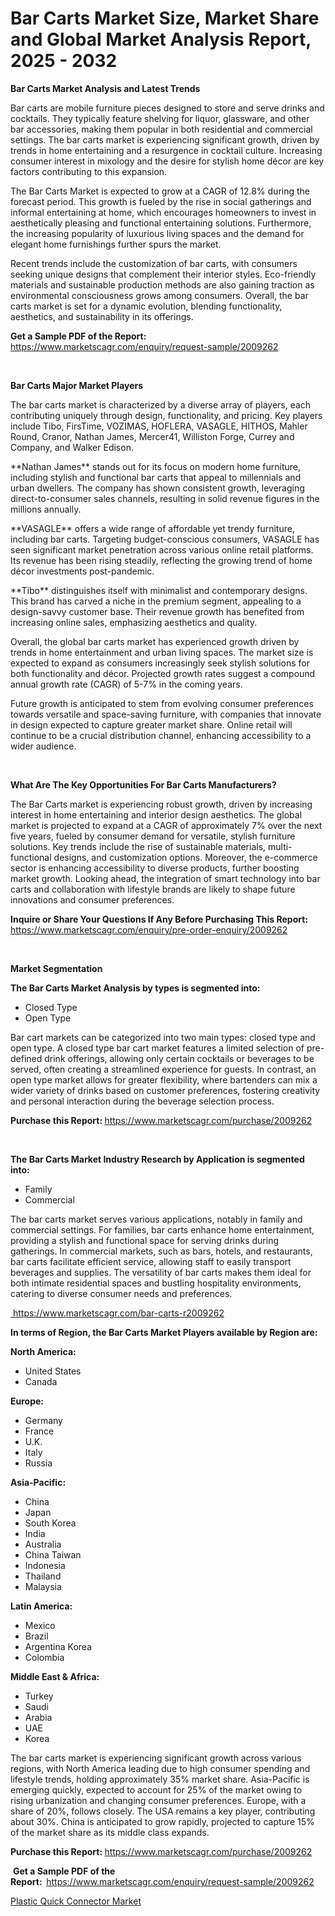 <p><h1>Bar Carts Market Size, Market Share and Global Market Analysis Report, 2025 - 2032</h1></p><p><strong>Bar Carts Market Analysis and Latest Trends</strong></p>
<p><p>Bar carts are mobile furniture pieces designed to store and serve drinks and cocktails. They typically feature shelving for liquor, glassware, and other bar accessories, making them popular in both residential and commercial settings. The bar carts market is experiencing significant growth, driven by trends in home entertaining and a resurgence in cocktail culture. Increasing consumer interest in mixology and the desire for stylish home décor are key factors contributing to this expansion.</p><p>The Bar Carts Market is expected to grow at a CAGR of 12.8% during the forecast period. This growth is fueled by the rise in social gatherings and informal entertaining at home, which encourages homeowners to invest in aesthetically pleasing and functional entertaining solutions. Furthermore, the increasing popularity of luxurious living spaces and the demand for elegant home furnishings further spurs the market.</p><p>Recent trends include the customization of bar carts, with consumers seeking unique designs that complement their interior styles. Eco-friendly materials and sustainable production methods are also gaining traction as environmental consciousness grows among consumers. Overall, the bar carts market is set for a dynamic evolution, blending functionality, aesthetics, and sustainability in its offerings.</p></p>
<p><strong>Get a Sample PDF of the Report:&nbsp;</strong> <a href="https://www.marketscagr.com/enquiry/request-sample/2009262?utm_campaign=2648&utm_medium=2&utm_source=Github&utm_content=ia&utm_term=05042025&utm_id=bar-carts">https://www.marketscagr.com/enquiry/request-sample/2009262</a></p>
<p>&nbsp;</p>
<p><strong>Bar Carts Major Market Players</strong></p>
<p><p>The bar carts market is characterized by a diverse array of players, each contributing uniquely through design, functionality, and pricing. Key players include Tibo, FirsTime, VOZIMAS, HOFLERA, VASAGLE, HITHOS, Mahler Round, Cranor, Nathan James, Mercer41, Williston Forge, Currey and Company, and Walker Edison.</p><p>**Nathan James** stands out for its focus on modern home furniture, including stylish and functional bar carts that appeal to millennials and urban dwellers. The company has shown consistent growth, leveraging direct-to-consumer sales channels, resulting in solid revenue figures in the millions annually.</p><p>**VASAGLE** offers a wide range of affordable yet trendy furniture, including bar carts. Targeting budget-conscious consumers, VASAGLE has seen significant market penetration across various online retail platforms. Its revenue has been rising steadily, reflecting the growing trend of home décor investments post-pandemic.</p><p>**Tibo** distinguishes itself with minimalist and contemporary designs. This brand has carved a niche in the premium segment, appealing to a design-savvy customer base. Their revenue growth has benefited from increasing online sales, emphasizing aesthetics and quality.</p><p>Overall, the global bar carts market has experienced growth driven by trends in home entertainment and urban living spaces. The market size is expected to expand as consumers increasingly seek stylish solutions for both functionality and décor. Projected growth rates suggest a compound annual growth rate (CAGR) of 5-7% in the coming years.</p><p>Future growth is anticipated to stem from evolving consumer preferences towards versatile and space-saving furniture, with companies that innovate in design expected to capture greater market share. Online retail will continue to be a crucial distribution channel, enhancing accessibility to a wider audience.</p></p>
<p>&nbsp;</p>
<p><strong>What Are The Key Opportunities For Bar Carts Manufacturers?</strong></p>
<p><p>The Bar Carts market is experiencing robust growth, driven by increasing interest in home entertaining and interior design aesthetics. The global market is projected to expand at a CAGR of approximately 7% over the next five years, fueled by consumer demand for versatile, stylish furniture solutions. Key trends include the rise of sustainable materials, multi-functional designs, and customization options. Moreover, the e-commerce sector is enhancing accessibility to diverse products, further boosting market growth. Looking ahead, the integration of smart technology into bar carts and collaboration with lifestyle brands are likely to shape future innovations and consumer preferences.</p></p>
<p><strong>Inquire or Share Your Questions If Any Before Purchasing This Report:</strong> <a href="https://www.marketscagr.com/enquiry/pre-order-enquiry/2009262?utm_campaign=2648&utm_medium=2&utm_source=Github&utm_content=ia&utm_term=05042025&utm_id=bar-carts">https://www.marketscagr.com/enquiry/pre-order-enquiry/2009262</a></p>
<p>&nbsp;</p>
<p><strong>Market Segmentation</strong></p>
<p><strong>The Bar Carts Market Analysis by types is segmented into:</strong></p>
<p><ul><li>Closed Type</li><li>Open Type</li></ul></p>
<p><p>Bar cart markets can be categorized into two main types: closed type and open type. A closed type bar cart market features a limited selection of pre-defined drink offerings, allowing only certain cocktails or beverages to be served, often creating a streamlined experience for guests. In contrast, an open type market allows for greater flexibility, where bartenders can mix a wider variety of drinks based on customer preferences, fostering creativity and personal interaction during the beverage selection process.</p></p>
<p><strong>Purchase this Report:&nbsp;</strong><a href="https://www.marketscagr.com/purchase/2009262?utm_campaign=2648&utm_medium=2&utm_source=Github&utm_content=ia&utm_term=05042025&utm_id=bar-carts">https://www.marketscagr.com/purchase/2009262</a></p>
<p>&nbsp;</p>
<p><strong>The Bar Carts Market Industry Research by Application is segmented into:</strong></p>
<p><ul><li>Family</li><li>Commercial</li></ul></p>
<p><p>The bar carts market serves various applications, notably in family and commercial settings. For families, bar carts enhance home entertainment, providing a stylish and functional space for serving drinks during gatherings. In commercial markets, such as bars, hotels, and restaurants, bar carts facilitate efficient service, allowing staff to easily transport beverages and supplies. The versatility of bar carts makes them ideal for both intimate residential spaces and bustling hospitality environments, catering to diverse consumer needs and preferences.</p></p>
<p><a href="https://www.marketscagr.com/bar-carts-r2009262?utm_campaign=2648&utm_medium=2&utm_source=Github&utm_content=ia&utm_term=05042025&utm_id=bar-carts">&nbsp;https://www.marketscagr.com/bar-carts-r2009262</a></p>
<p><strong>In terms of Region, the Bar Carts Market Players available by Region are:</strong></p>
<p>
    <p> <strong> North America: </strong>
        <ul>
            <li>United States</li>
            <li>Canada</li>
        </ul>
        </p> 
    <p> <strong> Europe: </strong>
        <ul>
            <li>Germany</li>
            <li>France</li>
            <li>U.K.</li>
            <li>Italy</li>
            <li>Russia</li>
        </ul>
        </p> 
    <p> <strong> Asia-Pacific: </strong>
        <ul>
            <li>China</li>
            <li>Japan</li>
            <li>South Korea</li>
            <li>India</li>
            <li>Australia</li>
            <li>China Taiwan</li>
            <li>Indonesia</li>
            <li>Thailand</li>
            <li>Malaysia</li>
        </ul>
        </p> 
    <p> <strong> Latin America: </strong>
        <ul>
            <li>Mexico</li>
            <li>Brazil</li>
            <li>Argentina Korea</li>
            <li>Colombia</li>
        </ul>
        </p> 
    <p> <strong> Middle East & Africa: </strong>
        <ul>
            <li>Turkey</li>
            <li>Saudi</li>
            <li>Arabia</li>
            <li>UAE</li>
            <li>Korea</li>
        </ul>
    </p>
    </p>
<p><p>The bar carts market is experiencing significant growth across various regions, with North America leading due to high consumer spending and lifestyle trends, holding approximately 35% market share. Asia-Pacific is emerging quickly, expected to account for 25% of the market owing to rising urbanization and changing consumer preferences. Europe, with a share of 20%, follows closely. The USA remains a key player, contributing about 30%. China is anticipated to grow rapidly, projected to capture 15% of the market share as its middle class expands.</p></p>
<p><strong>Purchase this Report: </strong><a href="https://www.marketscagr.com/purchase/2009262?utm_campaign=2648&utm_medium=2&utm_source=Github&utm_content=ia&utm_term=05042025&utm_id=bar-carts">https://www.marketscagr.com/purchase/2009262</a></p>
<p>&nbsp;<strong>Get a Sample PDF of the Report:&nbsp;&nbsp;</strong><a href="https://www.marketscagr.com/enquiry/request-sample/2009262?utm_campaign=2648&utm_medium=2&utm_source=Github&utm_content=ia&utm_term=05042025&utm_id=bar-carts">https://www.marketscagr.com/enquiry/request-sample/2009262</a></p>
<p><strong></strong></p>
<p><p><a href="https://github.com/nafidurii/Market-Research-Report-List-1/blob/main/plastic-quick-connector-market.md?utm_campaign=2648&utm_medium=2&utm_source=Github&utm_content=ia&utm_term=05042025&utm_id=bar-carts">Plastic Quick Connector Market</a></p></p>